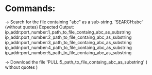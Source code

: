 Commands:
=========
-> Search for the file containing "abc" as a sub-string.
    'SEARCH:abc' (without quotes)
   Expected Output:
      ip_addr:port_number:1_path_to_file_containg_abc_as_substring
      ip_addr:port_number:2_path_to_file_containg_abc_as_substring
      ip_addr:port_number:3_path_to_file_containg_abc_as_substring
      ip_addr:port_number:4_path_to_file_containg_abc_as_substring
      ip_addr:port_number:5_path_to_file_containg_abc_as_substring

-> Download the file
     'PULL:5_path_to_file_containg_abc_as_substring' ( without quotes )

